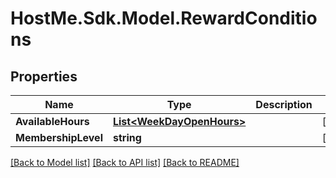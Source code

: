 # HostMe.Sdk.Model.RewardConditions
## Properties

Name | Type | Description | Notes
------------ | ------------- | ------------- | -------------
**AvailableHours** | [**List&lt;WeekDayOpenHours&gt;**](WeekDayOpenHours.md) |  | [optional] 
**MembershipLevel** | **string** |  | [optional] 

[[Back to Model list]](../README.md#documentation-for-models) [[Back to API list]](../README.md#documentation-for-api-endpoints) [[Back to README]](../README.md)

